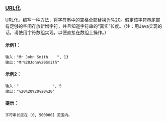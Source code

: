 ### [URL化](https://leetcode-cn.com/problems/string-to-url-lcci/)

URL化。编写一种方法，将字符串中的空格全部替换为%20。假定该字符串尾部有足够的空间存放新增字符，并且知道字符串的“真实”长度。（注：用Java实现的话，请使用字符数组实现，以便直接在数组上操作。）

#### 示例1：
```
输入："Mr John Smith    ", 13
输出："Mr%20John%20Smith"
```

#### 示例2：
```
输入："               ", 5
输出："%20%20%20%20%20"
```

#### 提示：
```
字符串长度在 [0, 500000] 范围内。
```